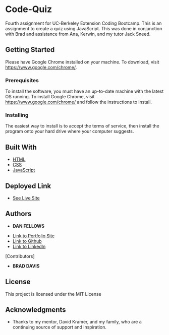 # Code-Quiz

Fourth assignment for UC-Berkeley Extension Coding Bootcamp. This is an assignment to create a quiz using JavaScript. This was done in conjunction with Brad and assistance from Ana, Kerwin, and my tutor Jack Sneed.

## Getting Started

Please have Google Chrome installed on your machine. To download, visit https://www.google.com/chrome/.

### Prerequisites

To install the software, you must have an up-to-date machine with the latest OS running. To install Google Chrome, visit https://www.google.com/chrome/ and follow the instructions to install.

### Installing

The easiest way to install is to accept the terms of service, then install the program onto your hard drive where your computer suggests.

## Built With

* [HTML](https://developer.mozilla.org/en-US/docs/Web/HTML)
* [CSS](https://developer.mozilla.org/en-US/docs/Web/CSS)
* [JavaScript](https://developer.mozilla.org/en-US/docs/Web/JavaScript)

## Deployed Link

* [See Live Site](https://dfel08.github.io/Code-Quiz/)


## Authors

* **DAN FELLOWS**

- [Link to Portfolio Site](https://dfel08.github.io/Responsive-Portfolio/)
- [Link to Github](https://github.com/dfel08)
- [Link to LinkedIn](https://www.linkedin.com/in/dan-fellows-ba88a041/)

[Contributors]

* **BRAD DAVIS**

## License

This project is licensed under the MIT License 

## Acknowledgments

* Thanks to my mentor, David Kramer, and my family, who are a continuing source of support and inspiration.

